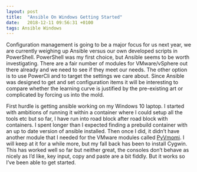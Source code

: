 ```yaml
---
layout: post
title:  "Ansible On Windows Getting Started"
date:   2018-12-11 09:56:31 +0100
tags: Ansible Windows
---
```


Configuration management is going to be a major focus for us next year, we are currently weighing up Ansible versus our own developed scripts in PowerShell. PowerShell was my first choice, but Ansible seems to be worth investigating. There are a fair number of modules for VMware/vSphere out there already and we need to see if they meet our needs. The other option is to use PowerCli and to target the settings we care about. Since Ansible was designed to get and set configuration items it will be interesting to compare whether the learning curve is justified by the pre-existing art or complicated by forcing us into the mold.

First hurdle is getting ansible working on my Windows 10 laptop. I started with ambitions of running it within a container where I could setup all the tools etc but so far, I have run into road block after road block with containers. I spent longer than I expected finding a prebuild container with an up to date version of ansible installed. Then once I did, it didn’t have another module that I needed for the VMware modules called [PyVmomi](https://docs.ansible.com/ansible/latest/vmware/vmware_concepts.html#pyvmomi). I will keep at it for a while more, but my fall back has been to install Cygwin. This has worked well so far but neither great, the consoles don’t behave as nicely as I’d like, key input, copy and paste are a bit fiddly. But it works so I’ve been able to get started.